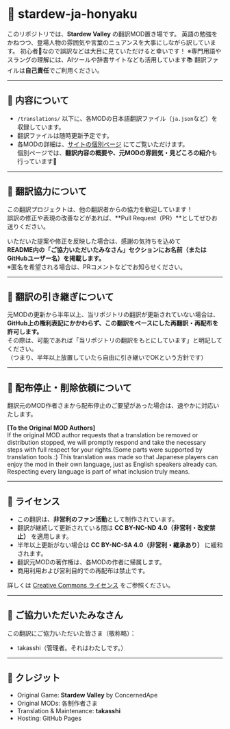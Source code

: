 # 🌾 stardew-ja-honyaku

このリポジトリでは、**Stardew Valley** の翻訳MOD置き場です。 
英語の勉強をかねつつ、登場人物の雰囲気や言葉のニュアンスを大事にしながら訳しています。
初心者🔰なので誤訳などは大目に見ていただけると幸いです！
※専門用語やスラングの理解には、AIツールや辞書サイトなども活用しています📚
翻訳ファイルは**自己責任**でご利用ください。

---

## 🧩 内容について
- `/translations/` 以下に、各MODの日本語翻訳ファイル（`ja.json`など）を収録しています。  
- 翻訳ファイルは随時更新予定です。  
- 各MODの詳細は、[サイトの個別ページ](https://takasshi.github.io/stardew-ja-honyaku/) にてご覧いただけます。  
  個別ページでは、**翻訳内容の概要や、元MODの雰囲気・見どころの紹介**も行っています🙌

---

## 💬 翻訳協力について
この翻訳プロジェクトは、他の翻訳者からの協力を歓迎しています！  
誤訳の修正や表現の改善などがあれば、**Pull Request（PR）**としてぜひお送りください。  

いただいた提案や修正を反映した場合は、感謝の気持ちを込めて  
**README内の「ご協力いただいたみなさん」セクションにお名前（またはGitHubユーザー名）を掲載します。**  
※匿名を希望される場合は、PRコメントなどでお知らせください。

---

## 🔁 翻訳の引き継ぎについて
元MODの更新から半年以上、当リポジトリの翻訳が更新されていない場合は、  
**GitHub上の権利表記にかかわらず、この翻訳をベースにした再翻訳・再配布を許可します。**  
その際は、可能であれば「当リポジトリの翻訳をもとにしています」と明記してください。  
（つまり、半年以上放置していたら自由に引き継いでOKという方針です）

---

## 🚫 配布停止・削除依頼について
翻訳元のMOD作者さまから配布停止のご要望があった場合は、速やかに対応いたします。  

**[To the Original MOD Authors]**  
If the original MOD author requests that a translation be removed or distribution stopped, we will promptly respond and take the necessary steps with full respect for your rights.(Some parts were supported by translation tools.:)
This translation was made so that Japanese players can enjoy the mod in their own language, just as English speakers already can. 
Respecting every language is part of what inclusion truly means.

---

## 📝 ライセンス
- この翻訳は、**非営利のファン活動**として制作されています。  
- 翻訳が継続して更新されている間は **CC BY-NC-ND 4.0（非営利・改変禁止）** を適用します。  
- 半年以上更新がない場合は **CC BY-NC-SA 4.0（非営利・継承あり）** に緩和されます。  
- 翻訳元MODの著作権は、各MODの作者に帰属します。  
- 商用利用および営利目的での再配布は禁止です。

詳しくは [Creative Commons ライセンス](https://creativecommons.org/licenses/by-nc-nd/4.0/deed.ja) をご参照ください。

---

## 🤝 ご協力いただいたみなさん
この翻訳にご協力いただいた皆さま（敬称略）：

- takasshi（管理者。それはわたしです。）

---

## 🌿 クレジット
- Original Game: **Stardew Valley** by ConcernedApe  
- Original MODs: 各制作者さま  
- Translation & Maintenance: **takasshi**  
- Hosting: GitHub Pages
